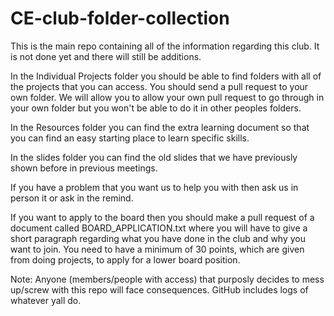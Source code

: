 # CE-club-folder-collection

This is the main repo containing all of the information regarding this club. It is not done yet and there will still be additions.



In the Individual Projects folder you should be able to find folders with all of the projects that you can access. You should send a pull request to your own folder. We will allow you to allow your own pull request to go through in your own folder but you won't be able to do it in other peoples folders.



In the Resources folder you can find the extra learning document so that you can find an easy starting place to learn specific skills.



In the slides folder you can find the old slides that we have previously shown before in previous meetings.



If you have a problem that you want us to help you with then ask us in person it or ask in the remind.



If you want to apply to the board then you should make a pull request of a document called BOARD\_APPLICATION.txt where you will have to give a short paragraph regarding what you have done in the club and why you want to join. You need to have a minimum of 30 points, which are given from doing projects, to apply for a lower board position. 



Note: Anyone (members/people with access) that purposly decides to mess up/screw with this repo will face consequences. GitHub includes logs of whatever yall do.

